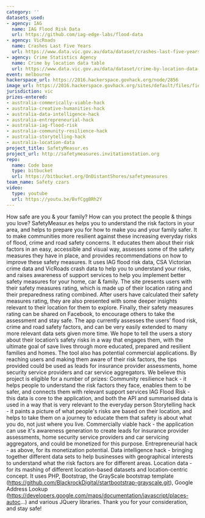 ```yaml
---
category: ''
datasets_used:
- agency: IAG
  name: IAG Flood Risk Data
  url: https://github.com/iag-edge-labs/flood-data
- agency: VicRoads
  name: Crashes Last Five Years
  url: https://www.data.vic.gov.au/data/dataset/crashes-last-five-years
- agency: Crime Statistics Agency
  name: Crime by location data table
  url: https://www.data.vic.gov.au/data/dataset/crime-by-location-data-table
event: melbourne
hackerspace_url: https://2016.hackerspace.govhack.org/node/2856
image_url: https://2016.hackerspace.govhack.org/sites/default/files/field/image/Pasted%20image%20at%202016_07_31%2012_56%20PM.png
jurisdiction: vic
prizes-entered:
- australia-commerically-viable-hack
- australia-creative-humanities-hack
- australia-data-intelligence-hack
- australia-entrepreneurial-hack
- australia-iag-flood-risk
- australia-community-resilience-hack
- australia-storytelling-hack
- australia-location-data
project_title: SafetyMeasur.es
project_url: http://safetymeasures.invitationstation.org
repo:
  name: Code base
  type: bitbucket
  url: https://bitbucket.org/OnDistantShores/safetymeasures
team_name: Safety czars
video:
  type: youtube
  url: https://youtu.be/BvfCggBRh2Y
---
```


How safe are you & your family? How can you protect the people & things you love?
SafetyMeasur.es helps you to understand the risk factors in your area, and helps to prepare you for how to make you and your family safer. It to make communities more resilient against these increasing everyday risks of flood, crime and road safety concerns. It educates them about their risk factors in an easy, accessible and visual way, assesses some of the safety measures they have in place, and provides recommendations on how to improve these safety measures.
It uses IAG flood risk data, CSA Victorian crime data and VicRoads crash data to help you to understand your risks, and raises awareness of support services to help you implement better safety measures for your home, car & family.
The site presents users with their safety measures rating, which is made up of their location rating and their preparedness rating combined. After users have calculated their safety measures rating, they are also presented with some deeper insights relevant to their location for them to explore. Finally, their safety measures rating can be shared on Facebook, to encourage others to take the assessment and stay safe.
The app currently assesses the users’ flood risk, crime and road safety factors, and can be very easily extended to many more relevant data sets given more time.
We hope to tell the users a story about their location’s safety risks in a way that engages them, with the ultimate goal of save lives through more educated, prepared and resilient families and homes.
The tool also has potential commercial applications. By reaching users and making them aware of their risk factors, the tips provided could be used as leads for insurance provider assessments, home security service providers and car service aggregators.
We believe this project is eligible for a number of prizes:
Community resilience hack - it helps people to understand the risk factors they face, enables them to be safer, and connects them with relevant support services
IAG Flood Risk - this data is core to the application, and both the API and summarised data is used in a way that is very relevant to the everyday person
Storytelling hack - it paints a picture of what people's risks are based on their location, and helps to take them on a journey to educate them that safety is about what you do, not just where you live.
Commercially viable hack - the application can use it's awareness generation to create leads for insurance provider assessments, home security service providers and car servicing aggregators, and could be monetized for this purpose.
Entrepreneurial hack - as above, for its monetization potential.
Data intelligence hack - bringing together different data sets to help businesses with geographical interests to understand what the risk factors are for different areas.
Location data - for its mashing of different location-based datasets and location-centric concept.
It uses PHP, Bootstrap, the GrayScale bootstrap template (https://github.com/BlackrockDigital/startbootstrap-grayscale.git), Google Address Lookup (https://developers.google.com/maps/documentation/javascript/places-autoc...) and various JQuery libraries.
Thank you for your consideration, and stay safe!